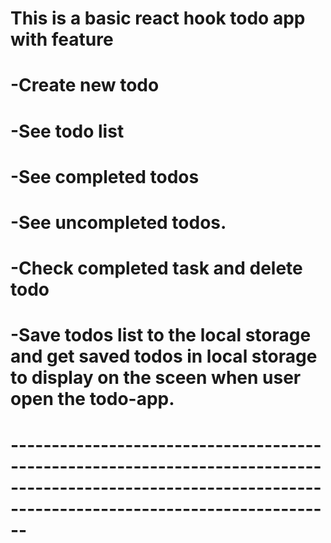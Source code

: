 # This is a basic react hook todo app with feature 
# -Create new todo
# -See todo list
# -See completed todos
# -See uncompleted todos.
# -Check completed task and delete todo
# -Save todos list to the local storage and get saved todos in local storage to display on the sceen when user open the todo-app.
# ----------------------------------------------------------------------------------------------------------------------------------------------------------

